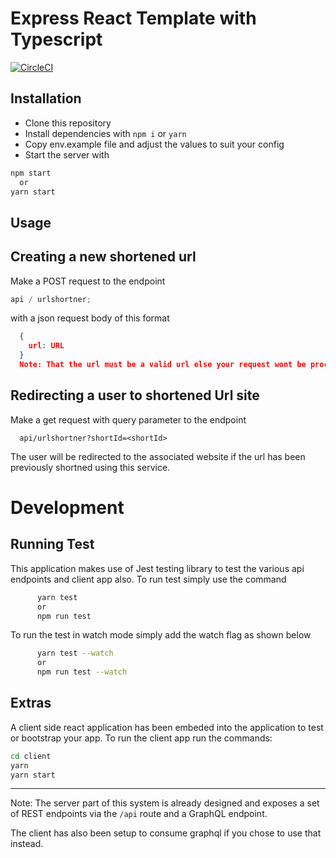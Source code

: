# Express React Template with Typescript

[![CircleCI](https://circleci.com/gh/bondz/node-express-react-ts.svg?style=svg)](#)

## Installation

- Clone this repository
- Install dependencies with `npm i` or `yarn`
- Copy env.example file and adjust the values to suit your config
- Start the server with

```bash
npm start
  or
yarn start
```

## Usage

## Creating a new shortened url

Make a POST request to the endpoint

```js
api / urlshortner;
```

with a json request body of this format

```JSON
  {
    url: URL
  }
  Note: That the url must be a valid url else your request wont be processed
```

## Redirecting a user to shortened Url site

Make a get request with query parameter to the endpoint

```url
  api/urlshortner?shortId=<shortId>
```

The user will be redirected to the associated website if the url has been previously shortned using this service.

# Development

## Running Test

This application makes use of Jest testing library to test the various api endpoints and client app also.
To run test simply use the command

```bash
      yarn test
      or
      npm run test
```

To run the test in watch mode simply add the watch flag as shown below

```bash
      yarn test --watch
      or
      npm run test --watch
```

## Extras

A client side react application has been embeded into the application to test or bootstrap your app. To run the client app run the commands:

```bash
cd client
yarn
yarn start
```

---

Note:
The server part of this system is already designed and exposes a set of REST endpoints via the `/api` route and a GraphQL endpoint.

The client has also been setup to consume graphql if you chose to use that instead.
